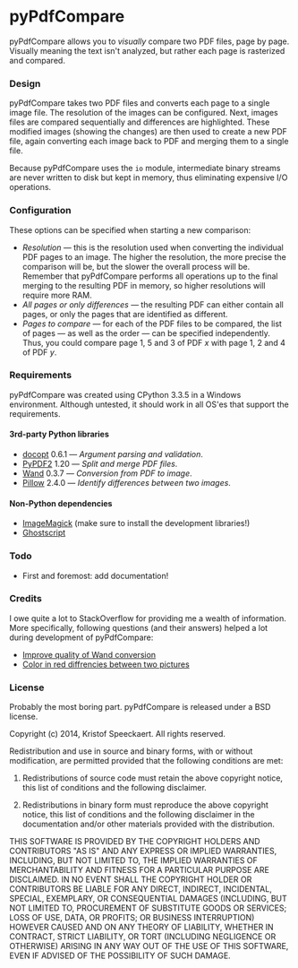 # pyPdfCompare

pyPdfCompare allows you to *visually* compare two PDF files, page by page. Visually meaning the text isn't analyzed, but rather each page is rasterized and compared.

### Design

pyPdfCompare takes two PDF files and converts each page to a single image file. The resolution of the images can be configured. Next, images files are compared sequentially and differences are highlighted. These modified images (showing the changes) are then used to create a new PDF file, again converting each image back to PDF and merging them to a single file.

Because pyPdfCompare uses the `io` module, intermediate binary streams are never written to disk but kept in memory, thus eliminating expensive I/O operations.

### Configuration

These options can be specified when starting a new comparison:

 - *Resolution* — this is the resolution used when converting the individual PDF pages to an image. The higher the resolution, the more precise the comparison will be, but the slower the overall process will be. Remember that pyPdfCompare performs all operations up to the final merging to the resulting PDF in memory, so higher resolutions will require more RAM.
 - *All pages or only differences* — the resulting PDF can either contain all pages, or only the pages that are identified as different.
 - *Pages to compare* — for each of the PDF files to be compared, the list of pages — as well as the order — can be specified independently. Thus, you could compare page 1, 5 and 3 of PDF *x* with page 1, 2 and 4 of PDF *y*.

### Requirements

pyPdfCompare was created using CPython 3.3.5 in a Windows environment. Although untested, it should work in all OS'es that support the requirements.

#### 3rd-party Python libraries

 - [docopt](http://docopt.org/) 0.6.1 — *Argument parsing and validation*.
 - [PyPDF2](http://mstamy2.github.com/PyPDF2) 1.20 — *Split and merge PDF files*.
 - [Wand](http://wand-py.org/) 0.3.7 — *Conversion from PDF to image*.
 - [Pillow](http://python-imaging.github.io) 2.4.0 — *Identify differences between two images*.

#### Non-Python dependencies

 - [ImageMagick](http://www.imagemagick.org) (make sure to install the development libraries!)
 - [Ghostscript](http://www.ghostscript.com)
 
### Todo

 - First and foremost: add documentation!

### Credits

I owe quite a lot to StackOverflow for providing me a wealth of information. More specifically, following questions (and their answers) helped a lot during development of pyPdfCompare:

 - [Improve quality of Wand conversion](http://stackoverflow.com/questions/17314382/improve-quality-of-wand-conversion)
 - [Color in red diffrencies between two pictures](http://stackoverflow.com/questions/18341754/color-in-red-diffrencies-between-two-pictures)
 
### License

Probably the most boring part. pyPdfCompare is released under a BSD license.

Copyright (c) 2014, Kristof Speeckaert. 
All rights reserved.

Redistribution and use in source and binary forms, with or without modification, are permitted provided that the following conditions are met:

1. Redistributions of source code must retain the above copyright notice, this list of conditions and the following disclaimer.

2. Redistributions in binary form must reproduce the above copyright notice, this list of conditions and the following disclaimer in the documentation and/or other materials provided with the distribution.

THIS SOFTWARE IS PROVIDED BY THE COPYRIGHT HOLDERS AND CONTRIBUTORS "AS IS" AND ANY EXPRESS OR IMPLIED WARRANTIES, INCLUDING, BUT NOT LIMITED TO, THE IMPLIED WARRANTIES OF MERCHANTABILITY AND FITNESS FOR A PARTICULAR PURPOSE ARE DISCLAIMED. IN NO EVENT SHALL THE COPYRIGHT HOLDER OR CONTRIBUTORS BE LIABLE FOR ANY DIRECT, INDIRECT, INCIDENTAL, SPECIAL, EXEMPLARY, OR CONSEQUENTIAL DAMAGES (INCLUDING, BUT NOT LIMITED TO, PROCUREMENT OF SUBSTITUTE GOODS OR SERVICES; LOSS OF USE, DATA, OR PROFITS; OR BUSINESS INTERRUPTION) HOWEVER CAUSED AND ON ANY THEORY OF LIABILITY, WHETHER IN CONTRACT, STRICT LIABILITY, OR TORT (INCLUDING NEGLIGENCE OR OTHERWISE) ARISING IN ANY WAY OUT OF THE USE OF THIS SOFTWARE, EVEN IF ADVISED OF THE POSSIBILITY OF SUCH DAMAGE.